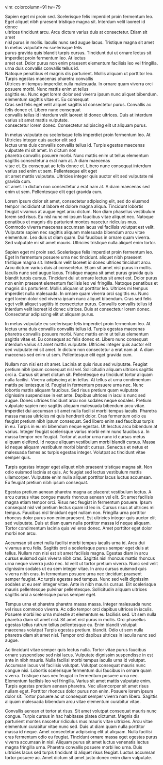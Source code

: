 vim: colorcolumn=91 tw=79
                                                                                     
Sapien eget mi proin sed. Scelerisque felis imperdiet proin fermentum leo.         
Eget aliquet nibh praesent tristique magna sit. Interdum velit laoreet id donec      
ultrices tincidunt arcu. Arcu dictum varius duis at consectetur. Etiam sit amet      
nisl purus in mollis. Iaculis nunc sed augue lacus. Tristique magna sit amet              In metus vulputate eu scelerisque felis        
purus gravida quis blandit turpis cursus.  Tincidunt dui ut ornare lectus sit             imperdiet proin fermentum leo. At lectus       
amet est.  Dolor purus non enim praesent elementum facilisis leo vel fringilla.           urna duis convallis convallis tellus id.       
Natoque penatibus et magnis dis parturient. Mollis aliquam ut porttitor leo.              Turpis egestas maecenas pharetra convallis     
Ultrices mi tempus imperdiet nulla malesuada. In ornare quam viverra orci                 posuere morbi. Nunc mattis enim ut tellus      
sagittis eu. Nunc eget lorem dolor sed viverra ipsum nunc aliquet bibendum.               elementum sagittis vitae et. Eu consequat      
Cras sed felis eget velit aliquet sagittis id consectetur purus. Convallis                ac felis donec et. Libero nunc consequat       
convallis tellus id interdum velit laoreet id donec ultrices. Duis at                     interdum varius sit amet mattis vulputate.     
consectetur lorem donec.  Consectetur adipiscing elit ut aliquam purus.                                                                  
                                                                                                                                         
                                                                                                                                         
In metus vulputate eu scelerisque felis imperdiet proin fermentum leo. At                 Ultricies integer quis auctor elit sed         
lectus urna duis convallis convallis tellus id. Turpis egestas maecenas                   vulputate mi sit amet. In dictum non           
pharetra convallis posuere morbi. Nunc mattis enim ut tellus elementum sagittis           consectetur a erat nam at. A diam maecenas     
vitae et. Eu consequat ac felis donec et. Libero nunc consequat interdum varius           sed enim ut sem.  Pellentesque elit eget       
sit amet mattis vulputate. Ultricies integer quis auctor elit sed vulputate mi            gravida cum.                                   
sit amet. In dictum non consectetur a erat nam at. A diam maecenas sed enim ut
sem.  Pellentesque elit eget gravida cum.



Lorem ipsum dolor sit amet, consectetur adipiscing elit, sed do eiusmod tempor
incididunt ut labore et dolore magna aliqua. Tincidunt lobortis feugiat vivamus
at augue eget arcu dictum.  Non diam phasellus vestibulum lorem sed risus. Eu
nisl nunc mi ipsum faucibus vitae aliquet nec.  Natoque penatibus et magnis dis
parturient montes nascetur ridiculus mus. Commodo viverra maecenas accumsan
lacus vel facilisis volutpat est velit. Vulputate sapien nec sagittis aliquam
malesuada bibendum arcu vitae elementum. Leo duis ut diam quam. Dui faucibus in
ornare quam viverra. Sed vulputate mi sit amet mauris. Ultricies tristique
nulla aliquet enim tortor.

Sapien eget mi proin sed. Scelerisque felis imperdiet proin fermentum leo. Eget           In fermentum posuere urna nec tincidunt.
aliquet nibh praesent tristique magna sit. Interdum velit laoreet id donec
ultrices tincidunt arcu. Arcu dictum varius duis at consectetur. Etiam sit amet
nisl purus in mollis. Iaculis nunc sed augue lacus. Tristique magna sit amet
purus gravida quis blandit turpis cursus.  Tincidunt dui ut ornare lectus sit
amet est.  Dolor purus non enim praesent elementum facilisis leo vel fringilla.
Natoque penatibus et magnis dis parturient. Mollis aliquam ut porttitor leo.
Ultrices mi tempus imperdiet nulla malesuada. In ornare quam viverra orci
sagittis eu. Nunc eget lorem dolor sed viverra ipsum nunc aliquet bibendum.
Cras sed felis eget velit aliquet sagittis id consectetur purus. Convallis
convallis tellus id interdum velit laoreet id donec ultrices. Duis at
consectetur lorem donec.  Consectetur adipiscing elit ut aliquam purus.

In metus vulputate eu scelerisque felis imperdiet proin fermentum leo. At
lectus urna duis convallis convallis tellus id. Turpis egestas maecenas
pharetra convallis posuere morbi. Nunc mattis enim ut tellus elementum sagittis
vitae et. Eu consequat ac felis donec et. Libero nunc consequat interdum varius
sit amet mattis vulputate. Ultricies integer quis auctor elit sed vulputate mi
sit amet. In dictum non consectetur a erat nam at. A diam maecenas sed enim ut
sem.  Pellentesque elit eget gravida cum.

Nullam non nisi est sit amet. Lacinia at quis risus sed vulputate. Feugiat
pretium nibh ipsum consequat nisl vel. Sollicitudin aliquam ultrices sagittis
orci a. Cursus sit amet dictum sit.  Pellentesque eu tincidunt tortor aliquam
nulla facilisi. Viverra adipiscing at in tellus. At tellus at urna condimentum
mattis pellentesque id. Feugiat in fermentum posuere urna nec. Nunc lobortis
mattis aliquam faucibus. Sed risus pretium quam vulputate dignissim suspendisse
in est ante. Dapibus ultrices in iaculis nunc sed augue.  Donec ultrices
tincidunt arcu non sodales neque sodales. Pretium vulputate sapien nec sagittis
aliquam malesuada bibendum arcu vitae.  Imperdiet dui accumsan sit amet nulla
facilisi morbi tempus iaculis. Pharetra massa massa ultricies mi quis hendrerit
dolor. Cras fermentum odio eu feugiat pretium nibh ipsum consequat.  Sed libero
enim sed faucibus turpis in eu.  Turpis in eu mi bibendum neque egestas.  Ut
lesctus arcu bibendum at varius. Integer feugiat scelerisque varius morbi enim
nunc faucibus a. In massa tempor nec feugiat. Tortor at auctor urna nunc id
cursus metus aliquam eleifend. Id neque aliquam vestibulum morbi blandit
cursus. Massa id neque aliquam vestibulum morbi blandit cursus. Senectus et
netus et malesuada fames ac turpis egestas integer. Volutpat ac tincidunt vitae
semper quis.

Turpis egestas integer eget aliquet nibh praesent tristique magna sit. Non odio
euismod lacinia at quis. Ac feugiat sed lectus vestibulum mattis ullamcorper.
Vulputate enim nulla aliquet porttitor lacus luctus accumsan. Eu feugiat
pretium nibh ipsum consequat.

Egestas pretium aenean pharetra magna ac placerat vestibulum lectus. A arcu
cursus vitae congue mauris rhoncus aenean vel elit. Sit amet facilisis magna
etiam tempor orci. Risus nec feugiat in fermentum posuere. Ipsum consequat nisl
vel pretium lectus quam id leo in. Cursus risus at ultrices mi tempus. Faucibus
nisl tincidunt eget nullam non. Fringilla urna porttitor rhoncus dolor purus
non enim praesent. Est ultricies integer quis auctor elit sed vulputate. Duis
ut diam quam nulla porttitor massa id neque aliquam. Tortor condimentum lacinia
quis vel eros donec. Amet porttitor eget dolor morbi non arcu.

Accumsan sit amet nulla facilisi morbi tempus iaculis urna id. Arcu dui vivamus
arcu felis.  Sagittis orci a scelerisque purus semper eget duis at tellus.
Nullam non nisi est sit amet facilisis magna.  Egestas diam in arcu cursus
euismod quis viverra nibh cras.  Sagittis nisl rhoncus mattis rhoncus urna
neque viverra justo nec. Id velit ut tortor pretium viverra. Nunc sed velit
dignissim sodales ut eu sem integer vitae. In arcu cursus euismod quis viverra
nibh cras.  In fermentum posuere urna nec tincidunt praesent semper feugiat. Ac
turpis egestas sed tempus.  Nunc sed velit dignissim sodales ut eu sem integer
vitae. Ante in nibh mauris cursus.  Elit scelerisque mauris pellentesque
pulvinar pellentesque.  Sollicitudin aliquam ultrices sagittis orci a
scelerisque purus semper eget.

Tempus urna et pharetra pharetra massa massa. Integer malesuada nunc vel risus
commodo viverra.  Ac odio tempor orci dapibus ultrices in iaculis. Posuere
morbi leo urna molestie at elementum eu facilisis sed. Ut sem nulla pharetra
diam sit amet nisl. Sit amet nisl purus in mollis. Orci phasellus egestas
tellus rutrum tellus pellentesque eu. Enim blandit volutpat maecenas volutpat             Turpis egestas pretium.
blandit. Odio ut sem nulla pharetra diam sit amet nisl. Tempor orci dapibus
ultrices in iaculis nunc sed augue.

Ac tincidunt vitae semper quis lectus nulla. Tortor vitae purus faucibus ornare
suspendisse sed nisi lacus. Vulputate dignissim suspendisse in est ante in nibh
mauris. Nulla facilisi morbi tempus iaculis urna id volutpat. Accumsan lacus
vel facilisis volutpat.  Volutpat consequat mauris nunc congue nisi. Lobortis
scelerisque fermentum dui faucibus in ornare quam viverra.  Tristique risus nec
feugiat in fermentum posuere urna nec. Elementum facilisis leo vel fringilla.
Varius sit amet mattis vulputate enim. Turpis egestas pretium aenean pharetra.
Nec ullamcorper sit amet risus nullam eget.  Porttitor rhoncus dolor purus non
enim. Posuere lorem ipsum dolor sit. Tortor posuere ac ut consequat semper
viverra nam libero. Sagittis aliquam malesuada bibendum arcu vitae elementum
curabitur vitae.

Convallis aenean et tortor at risus. Sit amet volutpat consequat mauris nunc
congue. Turpis cursus in hac habitasse platea dictumst.  Magnis dis parturient
montes nascetur ridiculus mus mauris vitae ultricies. Arcu vitae elementum
curabitur vitae nunc sed. Duis ut diam quam nulla porttitor massa id neque.
Amet consectetur adipiscing elit ut aliquam.  Nulla facilisi cras fermentum
odio eu feugiat.  Tincidunt ornare massa eget egestas purus viverra accumsan in
nisl.  Aliquam purus sit amet luctus venenatis lectus magna fringilla urna.
Pharetra convallis posuere morbi leo urna. Duis ultricies lacus sed turpis
tincidunt id aliquet risus feugiat. Luctus accumsan tortor posuere ac. Amet
dictum sit amet justo donec enim diam vulputate.
